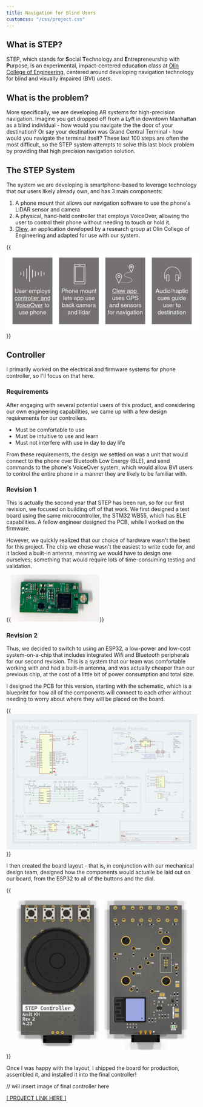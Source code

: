 ```yaml
---
title: Navigation for Blind Users
customcss: "/css/project.css"
---
```


## What is STEP?
STEP, which stands for **S**ocial **T**echnology and **E**ntrepreneurship with **P**urpose, is an experimental, impact-centered education class at [Olin College of Engineering](https://www.olin.edu), centered around developing navigation technology for blind and visually impaired (BVI) users.

## What is the problem?
More specifically, we are developing AR systems for high-precision navigation. Imagine you get dropped off from a Lyft in downtown Manhattan as a blind individual - how would you navigate the the door of your destination? Or say your destination was Grand Central Terminal - how would you navigate the terminal itself? These last 100 steps are often the most difficult, so the STEP system attempts to solve this last block problem  by providing that high precision navigation solution.

## The STEP System
The system we are developing is smartphone-based to leverage technology that our users likely already own, and has 3 main components:
1. A phone mount that allows our navigation software to use the phone's LiDAR sensor and camera
2. A physical, hand-held controller that employs VoiceOver, allowing the user to control their phone without needing to touch or hold it.
3. [Clew](http://www.clewapp.org/), an application developed by a research group at Olin College of Engineering and adapted for use with our system.

{{<img src="images/block.png" sizes="(min-width: 35em) 700px, 100vw" caption="Overview of the STEP system">}}

 ## Controller
 I primarily worked on the electrical and firmware systems for phone controller, so I'll focus on that here.

 ### Requirements
 After engaging with several potential users of this product, and considering our own engineering capabilities, we came up with a few design requirements for our controllers.
 - Must be comfortable to use
 - Must be intuitive to use and learn
 - Must not interfere with use in day to day life

 From these requirements, the design we settled on was a unit that would connect to the phone over Bluetooth Low Energy (BLE), and send commands to the phone's VoiceOver system, which would allow BVI users to control the entire phone in a manner they are likely to be familiar with.

 ### Revision 1
 This is actually the second year that STEP has been run, so for our first revision, we focused on building off of that work. We first designed a test board using the same microcontroller, the STM32 WB55, which has BLE capabilities. A fellow engineer designed the PCB, while I worked on the firmware.

 However, we quickly realized that our choice of hardware wasn't the best for this project. The chip we chose wasn't the easiest to write code for, and it lacked a built-in antenna, meaning we would have to design one ourselves; something that would require lots of time-consuming testing and validation.

{{<img src="images/stm.png" sizes="(min-width: 35em) 700px, 100vw" caption="First revision of our controller electronic design">}}

 ### Revision 2
 Thus, we decided to switch to using an ESP32, a low-power and low-cost system-on-a-chip that includes integrated Wifi and Bluetooth peripherals for our second revision. This is a system that our team was comfortable working with and had a built-in antenna, and was actually cheaper than our previous chip, at the cost of a little bit of power consumption and total size.

 I designed the PCB for this version, starting with the schematic, which is a blueprint for how all of the components will connect to each other without needing to worry about where they will be placed on the board.

{{<img src="images/espboard.png" sizes="(min-width: 35em) 700px, 100vw" caption="Schematic for the STEP PCB">}}

 I then created the board layout - that is, in conjunction with our mechanical design team, designed how the components would actualle be laid out on our board, from the ESP32 to all of the buttons and the dial.

{{<img src="images/espboard_both.png" sizes="(min-width: 35em) 700px, 100vw" caption="Front and rear renders of the final STEP PCB">}}

 Once I was happy with the layout, I shipped the board for production, assembled it, and installed it into the final controller!

 // will insert image of final controller here

[[ PROJECT LINK HERE ]](https://github.com/olinstep)

